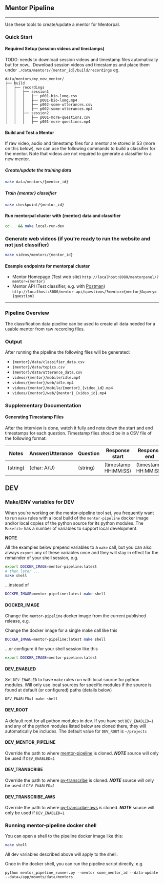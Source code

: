 ## Mentor Pipeline
---------------

Use these tools to create/update a mentor for Mentorpal.

### Quick Start

#### Required Setup (session videos and timstamps)
TODO: needs to download session videos and timestamp files automatically but for now...
Download session videos and timestamps and place them under `./data/mentors/{mentor_id}/build/recordings` eg.

```
data/mentors/my_new_mentor/
├── build
│   ├── recordings
│   │   ├── session1
│   │   │   ├── p001-bio-long.csv
│   │   │   ├── p001-bio-long.mp4
│   │   │   ├── p002-some-utterances.csv
│   │   │   ├── p002-some-utterances.mp4
│   │   ├── session2
│   │   │   ├── p001-more-questions.csv
│   │   │   ├── p001-more-questions.mp4
```

#### Build and Test a Mentor

If raw video, audio and timestamp files for a mentor are stored in S3 (more on this
below), we can use the following commands to build a classifier for the mentor.
Note that videos are not required to generate a classifier to a new mentor.

##### Create/update the training data
```bash
make data/mentors/{mentor_id}
```

##### Train {mentor} classifier
```bash
make checkpoint/{mentor_id}
```

#### Run mentorpal cluster with {mentor} data and classifier
```bash
cd .. && make local-run-dev
```

### Generate web videos (if you're ready to run the website and not just classifier)
```bash
make videos/mentors/{mentor_id}
```

#### Example endpoints for mentorpal cluster
- Mentor Homepage (Test web site) `http://localhost:8080/mentorpanel/?mentor={mentor}`
- Mentor API (Test classifier, e.g. with [Postman](https://www.getpostman.com/downloads/)) `http://localhost:8080/mentor-api/questions/?mentor={mentor}&query={question}`

---------------
### Pipeline Overview
The classification data pipeline can be used to create all data needed for a usable
mentor from raw recording files.

### Output
After running the pipeline the following files will be generated:
- `{mentor}/data/classifier_data.csv`
- `{mentor}/data/topics.csv`
- `{mentor}/data/utterance_data.csv`
- `videos/{mentor}/mobile/idle.mp4`
- `videos/{mentor}/web/idle.mp4`
- `videos/{mentor}/mobile/{mentor}_{video_id}.mp4`
- `videos/{mentor}/web/{mentor}_{video_id}.mp4`

### Supplementary Documentation
#### Generating Timestamp Files
After the interview is done, watch it fully and note down the start and end timestamps
for each question. Timestamp files should be in a CSV file of the following format:

| Notes    | Answer/Utterance | Question | Response start       | Response end         |
|----------|------------------|----------|----------------------|----------------------|
| (string) | (char: A/U)      | (string) | (timestamp HH:MM:SS) | (timestamp HH:MM:SS) |

DEV
---

### Make/ENV variables for DEV

When you're working on the mentor-pipeline tool set, you frequently want to run `make` rules with a local build of the `mentor-pipeline` docker image and/or local copies of the python source for its python modules. The `Makefile` has a number of variables to support local development.



**NOTE**

All the examples below prepend variables to a `make` call, but you can also always `export` any of these variables once and they will stay in effect for the remainder of your shell session, e.g.

```bash
export DOCKER_IMAGE=mentor-pipeline:latest
# then later ...
make shell
```

...instead of 

```bash
DOCKER_IMAGE=mentor-pipeline:latest make shell
```

#### DOCKER_IMAGE

Change the `mentor-pipeline` docker image from the current published release, e.g.

Change the docker image for a single make call like this

```bash
DOCKER_IMAGE=mentor-pipeline:latest make shell
```

...or configure it for your shell session like this

```bash
export DOCKER_IMAGE=mentor-pipeline:latest 
```

#### DEV_ENABLED

Set `DEV_ENABLED` to have `make` rules run with local source for python modules. Will only use local sources for specific modules if the source is found at default (or configured) paths (details below)

```
DEV_ENABLED=1 make shell
```

#### DEV_ROOT

A default root for all python modules in dev. If you have set `DEV_ENABLED=1` and any of the python modules listed below are cloned there, they will automatically be includes. The default value for `DEV_ROOT` is `~/projects`

#### DEV_MENTOR_PIPELINE

Override the path to where [mentor-pipeline](https://github.com/ICTLearningSciences/mentor-pipeline) is cloned. ***NOTE*** source will only be used if `DEV_ENABLED=1`

#### DEV_TRANSCRIBE

Override the path to where [py-transcribe](https://github.com/ICTLearningSciences/py-transcribe) is cloned. ***NOTE*** source will only be used if `DEV_ENABLED=1`

#### DEV_TRANSCRIBE_AWS

Override the path to where [py-transcribe-aws](https://github.com/ICTLearningSciences/py-transcribe-aws) is cloned. ***NOTE*** source will only be used if `DEV_ENABLED=1`

### Running mentor-pipeline docker shell

You can open a shell to the pipeline docker image like this:

```bash
make shell
```

All dev variables described above will apply to the shell.

Once in the docker shell, you can run the pipeline script directly, e.g.

```
python mentor_pipeline_runner.py --mentor some_mentor_id --data-update --data=/app/mounts/data/mentors
```